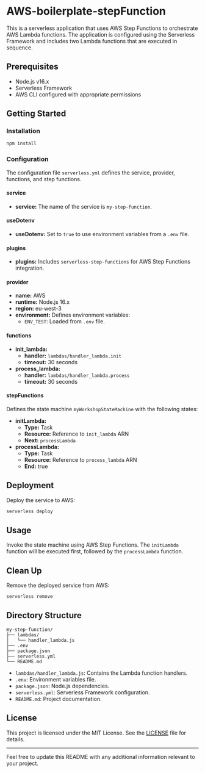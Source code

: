 # AWS-boilerplate-stepFunction

This is a serverless application that uses AWS Step Functions to orchestrate AWS Lambda functions. The application is configured using the Serverless Framework and includes two Lambda functions that are executed in sequence.

## Prerequisites

- Node.js v16.x
- Serverless Framework
- AWS CLI configured with appropriate permissions

## Getting Started

### Installation
  ```bash
  npm install
  ```

### Configuration

The configuration file `serverless.yml` defines the service, provider, functions, and step functions.

#### service

- **service:** The name of the service is `my-step-function`.

#### useDotenv

- **useDotenv:** Set to `true` to use environment variables from a `.env` file.

#### plugins

- **plugins:** Includes `serverless-step-functions` for AWS Step Functions integration.

#### provider

- **name:** AWS
- **runtime:** Node.js 16.x
- **region:** eu-west-3
- **environment:** Defines environment variables:
    - `ENV_TEST`: Loaded from `.env` file.

#### functions

- **init_lambda:**
  - **handler:** `lambdas/handler_lambda.init`
  - **timeout:** 30 seconds
- **process_lambda:**
  - **handler:** `lambdas/handler_lambda.process`
  - **timeout:** 30 seconds

#### stepFunctions

Defines the state machine `myWorkshopStateMachine` with the following states:

- **initLambda:**
  - **Type:** Task
  - **Resource:** Reference to `init_lambda` ARN
  - **Next:** `processLambda`
- **processLambda:**
  - **Type:** Task
  - **Resource:** Reference to `process_lambda` ARN
  - **End:** true

## Deployment

Deploy the service to AWS:

```bash
serverless deploy
```

## Usage

Invoke the state machine using AWS Step Functions. The `initLambda` function will be executed first, followed by the `processLambda` function.

## Clean Up

Remove the deployed service from AWS:

```bash
serverless remove
```

## Directory Structure

```plaintext
my-step-function/
├── lambdas/
│   └── handler_lambda.js
├── .env
├── package.json
├── serverless.yml
└── README.md
```

- `lambdas/handler_lambda.js`: Contains the Lambda function handlers.
- `.env`: Environment variables file.
- `package.json`: Node.js dependencies.
- `serverless.yml`: Serverless Framework configuration.
- `README.md`: Project documentation.

## License

This project is licensed under the MIT License. See the [LICENSE](LICENSE) file for details.

---

Feel free to update this README with any additional information relevant to your project.